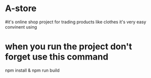 # A-store


#it's online shop project for trading products like clothes it's very easy convinent using 
# when you run the project don't forget use this command
npm install & npm run  build
